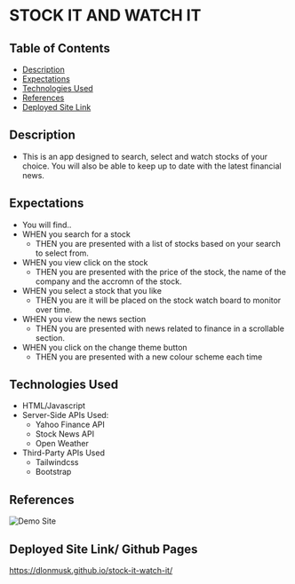 # STOCK IT AND WATCH IT

## Table of Contents
- [Description](#description)
- [Expectations](#expectations)
- [Technologies Used](#technologies-used)
- [References](#references)
- [Deployed Site Link](#deployed-site)

## Description
- This is an app designed to search, select and watch stocks of your choice. You will also be able to keep up to date with the latest financial news.

## Expectations
- You will find..
- WHEN you search for a stock
    - THEN you are presented with a list of stocks based on your search to select from.
- WHEN you view click on the stock
    - THEN you are presented with the price of the stock, the name of the company and the accromn of the stock.
- WHEN you select a stock that you like
    - THEN you are it will be placed on the stock watch board to monitor over time.
- WHEN you view the news section
    - THEN you are presented with news related to finance in a scrollable section.
- WHEN you click on the change theme button
    - THEN you are presented with a new colour scheme each time

## Technologies Used
- HTML/Javascript
- Server-Side APIs Used:
    - Yahoo Finance API 
    - Stock News API 
    - Open Weather
- Third-Party APIs Used
    - Tailwindcss
    - Bootstrap

## References
![Demo Site](./assets/Images/)

## Deployed Site Link/ Github Pages
 https://dlonmusk.github.io/stock-it-watch-it/